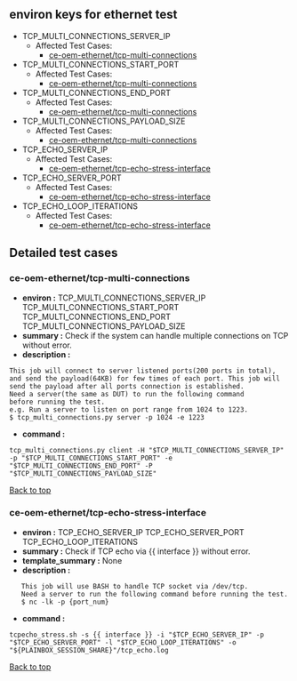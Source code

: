 
## <a id='top'>environ keys for ethernet test</a>
- TCP_MULTI_CONNECTIONS_SERVER_IP
	- Affected Test Cases:
		- [ce-oem-ethernet/tcp-multi-connections](#ce-oem-ethernet/tcp-multi-connections)
- TCP_MULTI_CONNECTIONS_START_PORT
	- Affected Test Cases:
		- [ce-oem-ethernet/tcp-multi-connections](#ce-oem-ethernet/tcp-multi-connections)
- TCP_MULTI_CONNECTIONS_END_PORT
	- Affected Test Cases:
		- [ce-oem-ethernet/tcp-multi-connections](#ce-oem-ethernet/tcp-multi-connections)
- TCP_MULTI_CONNECTIONS_PAYLOAD_SIZE
	- Affected Test Cases:
		- [ce-oem-ethernet/tcp-multi-connections](#ce-oem-ethernet/tcp-multi-connections)
- TCP_ECHO_SERVER_IP
	- Affected Test Cases:
		- [ce-oem-ethernet/tcp-echo-stress-interface](#ce-oem-ethernet/tcp-echo-stress-interface)
- TCP_ECHO_SERVER_PORT
	- Affected Test Cases:
		- [ce-oem-ethernet/tcp-echo-stress-interface](#ce-oem-ethernet/tcp-echo-stress-interface)
- TCP_ECHO_LOOP_ITERATIONS
	- Affected Test Cases:
		- [ce-oem-ethernet/tcp-echo-stress-interface](#ce-oem-ethernet/tcp-echo-stress-interface)

## Detailed test cases
### <a id='ce-oem-ethernet/tcp-multi-connections'>ce-oem-ethernet/tcp-multi-connections</a>
- **environ :**  TCP_MULTI_CONNECTIONS_SERVER_IP TCP_MULTI_CONNECTIONS_START_PORT TCP_MULTI_CONNECTIONS_END_PORT TCP_MULTI_CONNECTIONS_PAYLOAD_SIZE
- **summary :**  Check if the system can handle multiple connections on TCP without error.
- **description :**  
```
This job will connect to server listened ports(200 ports in total),
and send the payload(64KB) for few times of each port. This job will
send the payload after all ports connection is established.
Need a server(the same as DUT) to run the following command
before running the test. 
e.g. Run a server to listen on port range from 1024 to 1223.
$ tcp_multi_connections.py server -p 1024 -e 1223
```
- **command :**  
```
tcp_multi_connections.py client -H "$TCP_MULTI_CONNECTIONS_SERVER_IP" -p "$TCP_MULTI_CONNECTIONS_START_PORT" -e "$TCP_MULTI_CONNECTIONS_END_PORT" -P "$TCP_MULTI_CONNECTIONS_PAYLOAD_SIZE"
```

[Back to top](#top)
### <a id='ce-oem-ethernet/tcp-echo-stress-interface'>ce-oem-ethernet/tcp-echo-stress-interface</a>
- **environ :**  TCP_ECHO_SERVER_IP TCP_ECHO_SERVER_PORT TCP_ECHO_LOOP_ITERATIONS
- **summary :**  Check if TCP echo via {{ interface }} without error.
- **template_summary :**  None
- **description :**  
```
   This job will use BASH to handle TCP socket via /dev/tcp.
   Need a server to run the following command before running the test.
   $ nc -lk -p {port_num}
```
- **command :**  
```
tcpecho_stress.sh -s {{ interface }} -i "$TCP_ECHO_SERVER_IP" -p "$TCP_ECHO_SERVER_PORT" -l "$TCP_ECHO_LOOP_ITERATIONS" -o "${PLAINBOX_SESSION_SHARE}"/tcp_echo.log
```

[Back to top](#top)
